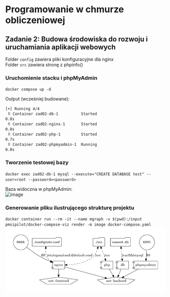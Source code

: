 # Programowanie w chmurze obliczeniowej
## Zadanie 2: Budowa środowiska do rozwoju i uruchamiania aplikacji webowych
Folder `config` zawiera pliki konfiguracyjne dla nginx  
Folder `src` zawiera stronę z phpinfo()  

### Uruchomienie stacku i phpMyAdmin
`docker compose up -d`

Output (wcześniej budowane):
```
[+] Running 4/4
 ⠿ Container zad02-db-1          Started                                                                                        0.8s
 ⠿ Container zad02-nginx-1       Started                                                                                        0.8s
 ⠿ Container zad02-php-1         Started                                                                                        0.7s
 ⠿ Container zad02-phpmyadmin-1  Running                                                                                        0.0s
```
### Tworzenie testowej bazy
`docker exec zad02-db-1 mysql --execute="CREATE DATABASE test" --user=root --password=<password>`

Baza widoczna w phpMyAdmin:  
![image](https://user-images.githubusercontent.com/48206982/144462664-def679f2-5925-4dcb-928b-b7d1fe86b4d4.png)

### Generowanie pliku ilustrującego strukturę projektu
`docker container run --rm -it --name mgraph -v $(pwd):/input pmsipilot/docker-compose-viz render -m image docker-compose.yaml`   
![visualization](docker-compose.png)
